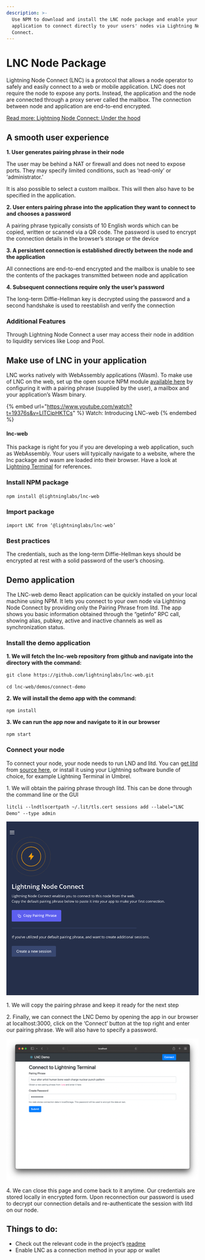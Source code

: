 ```yaml
---
description: >-
  Use NPM to download and install the LNC node package and enable your
  application to connect directly to your users' nodes via Lightning Node
  Connect.
---
```


# LNC Node Package

Lightning Node Connect (LNC) is a protocol that allows a node operator to safely and easily connect to a web or mobile application. LNC does not require the node to expose any ports. Instead, the application and the node are connected through a proxy server called the mailbox. The connection between node and application are end-to-end encrypted.

[Read more: Lightning Node Connect: Under the hood](lightning-node-connect.md)

## A smooth user experience <a href="#docs-internal-guid-d86359ec-7fff-ba4d-a9d1-c9400470faef" id="docs-internal-guid-d86359ec-7fff-ba4d-a9d1-c9400470faef"></a>

**1. User generates pairing phrase in their node**

The user may be behind a NAT or firewall and does not need to expose ports. They may specify limited conditions, such as ‘read-only’ or ‘administrator.’

It is also possible to select a custom mailbox. This will then also have to be specified in the application.

**2. User enters pairing phrase into the application they want to connect to and chooses a password**

A pairing phrase typically consists of 10 English words which can be copied, written or scanned via a QR code. The password is used to encrypt the connection details in the browser’s storage or the device

**3. A persistent connection is established directly between the node and the application**

All connections are end-to-end encrypted and the mailbox is unable to see the contents of the packages transmitted between node and application

**4. Subsequent connections require only the user’s password**

The long-term Diffie-Hellman key is decrypted using the password and a second handshake is used to reestablish and verify the connection

### Additional Features <a href="#docs-internal-guid-086a99ad-7fff-a86d-947c-8109829e674c" id="docs-internal-guid-086a99ad-7fff-a86d-947c-8109829e674c"></a>

Through Lightning Node Connect a user may access their node in addition to liquidity services like Loop and Pool.&#x20;

## Make use of LNC in your application

LNC works natively with WebAssembly applications (Wasm). To make use of LNC on the web, set up the open source NPM module [available here](https://github.com/lightninglabs/lnc-web) by configuring it with a pairing phrase (supplied by the user), a mailbox and your application’s Wasm binary.

{% embed url="https://www.youtube.com/watch?t=19376s&v=LlTCipHKTCs" %}
Watch: Introducing LNC-web
{% endembed %}

#### lnc-web

This package is right for you if you are developing a web application, such as WebAssembly. Your users will typically navigate to a website, where the lnc package and wasm are loaded into their browser. Have a look at [Lightning Terminal](https://github.com/lightninglabs/lightning-terminal) for references.

### Install NPM package <a href="#docs-internal-guid-22e5aa55-7fff-3732-e284-e9bdf1667134" id="docs-internal-guid-22e5aa55-7fff-3732-e284-e9bdf1667134"></a>

`npm install @lightninglabs/lnc-web`

### Import package

`import LNC from ‘@lightninglabs/lnc-web’`

### Best practices <a href="#docs-internal-guid-dc6638ee-7fff-b897-3785-effb281d0ec0" id="docs-internal-guid-dc6638ee-7fff-b897-3785-effb281d0ec0"></a>

The credentials, such as the long-term Diffie-Hellman keys should be encrypted at rest with a solid password of the user’s choosing.

## Demo application

The LNC-web demo React application can be quickly installed on your local machine using NPM. It lets you connect to your own node via Lightning Node Connect by providing only the Pairing Phrase from litd. The app shows you basic information obtained through the “getinfo” RPC call, showing alias, pubkey, active and inactive channels as well as synchronization status.

### Install the demo application <a href="#docs-internal-guid-c3c9467a-7fff-e67d-185a-12f3fe2961ed" id="docs-internal-guid-c3c9467a-7fff-e67d-185a-12f3fe2961ed"></a>

**1. We will fetch the lnc-web repository from github and navigate into the directory with the command:**

`git clone https://github.com/lightninglabs/lnc-web.git`

`cd lnc-web/demos/connect-demo`

**2. We will install the demo app with the command:**

`npm install`

**3. We can run the app now and navigate to it in our browser**

`npm start`

### Connect your node <a href="#docs-internal-guid-845c2f8c-7fff-21dc-e522-a48f2913e996" id="docs-internal-guid-845c2f8c-7fff-21dc-e522-a48f2913e996"></a>

To connect your node, your node needs to run LND and litd. You can [get litd](https://docs.lightning.engineering/lightning-network-tools/lightning-terminal/get-lit) from [source here](https://github.com/lightninglabs/lightning-terminal/releases), or install it using your Lightning software bundle of choice, for example Lightning Terminal in Umbrel.

1\. We will obtain the pairing phrase through litd. This can be done through the command line or the GUI

`litcli --lndtlscertpath ~/.lit/tls.cert sessions add --label="LNC Demo" --type admin`

![](<../../.gitbook/assets/Screenshot from 2022-06-14 12-59-06.png>)



1\. We will copy the pairing phrase and keep it ready for the next step

2\. Finally, we can connect the LNC Demo by opening the app in our browser at localhost:3000, click on the ‘Connect’ button at the top right and enter our pairing phrase. We will also have to specify a password.

![](<../../.gitbook/assets/image (1).png>)

4\. We can close this page and come back to it anytime. Our credentials are stored locally in encrypted form. Upon reconnection our password is used to decrypt our connection details and re-authenticate the session with litd on our node.

## Things to do: <a href="#docs-internal-guid-85ae9888-7fff-8f73-b16d-e75e375f089f" id="docs-internal-guid-85ae9888-7fff-8f73-b16d-e75e375f089f"></a>

* Check out the relevant code in the project’s [readme](https://github.com/lightninglabs/lnc-web/blob/main/demos/connect-demo/README.md)
* Enable LNC as a connection method in your app or wallet
